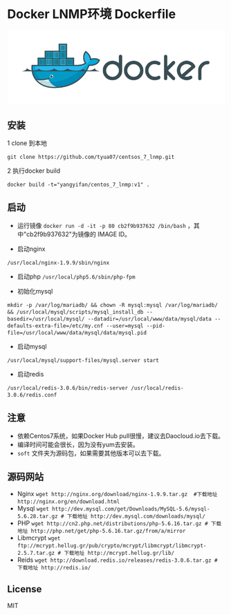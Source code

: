 # Docker LNMP环境 Dockerfile


![](https://raw.githubusercontent.com/docker/docker/master/docs/static_files/docker-logo-compressed.png "Docker")

## 安装

1 clone 到本地 
```
git clone https://github.com/tyua07/centsos_7_lnmp.git
``` 

2 执行docker build
```
docker build -t="yangyifan/centos_7_lnmp:v1" .
```


## 启动

* 运行镜像
 ```docker run -d -it -p 80 cb2f9b937632 /bin/bash```  ，其中"cb2f9b937632"为镜像的 IMAGE ID。

* 启动nginx 
```
/usr/local/nginx-1.9.9/sbin/nginx 
```

* 启动php ```/usr/local/php5.6/sbin/php-fpm``` 

* 初始化mysql

```
mkdir -p /var/log/mariadb/ && chown -R mysql:mysql /var/log/mariadb/ && /usr/local/mysql/scripts/mysql_install_db --basedir=/usr/local/mysql/ --datadir=/usr/local/www/data/mysql/data --defaults-extra-file=/etc/my.cnf --user=mysql --pid-file=/usr/local/www/data/mysql/data/mysql.pid 
```

* 启动mysql
```
/usr/local/mysql/support-files/mysql.server start
```

* 启动redis
```
/usr/local/redis-3.0.6/bin/redis-server /usr/local/redis-3.0.6/redis.conf
```

## 注意


* 依赖Centos7系统，如果Docker Hub pull很慢，建议去Daocloud.io去下载。
* 编译时间可能会很长，因为没有yum去安装。
* ```soft``` 文件夹为源码包，如果需要其他版本可以去下载。

## 源码网站


* Nginx ```wget http://nginx.org/download/nginx-1.9.9.tar.gz  #下载地址 http://nginx.org/en/download.html```
* Mysql ```wget http://dev.mysql.com/get/Downloads/MySQL-5.6/mysql-5.6.28.tar.gz # 下载地址 http://dev.mysql.com/downloads/mysql/```
* PHP ```wget http://cn2.php.net/distributions/php-5.6.16.tar.gz # 下载地址 http://php.net/get/php-5.6.16.tar.gz/from/a/mirror```
* Libmcrypt ```wget ftp://mcrypt.hellug.gr/pub/crypto/mcrypt/libmcrypt/libmcrypt-2.5.7.tar.gz # 下载地址 http://mcrypt.hellug.gr/lib/```
* Reids ```wget http://download.redis.io/releases/redis-3.0.6.tar.gz # 下载地址 http://redis.io/```



## License


MIT 
